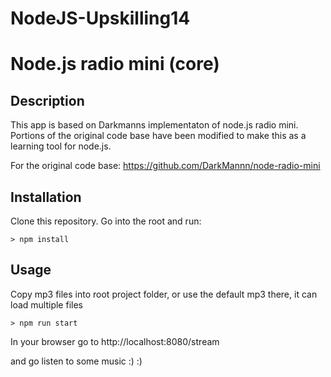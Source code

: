 # NodeJS-Upskilling14

# Node.js radio mini (core)

## Description

This app is based on Darkmanns implementaton of node.js radio mini. Portions of the original code base have been modified to make this as a learning tool for node.js.

For the original code base:
https://github.com/DarkMannn/node-radio-mini

## Installation

Clone this repository. Go into the root and run:

```
> npm install
```

## Usage

Copy mp3 files into root project folder, or use the default mp3 there, it can load multiple files

```
> npm run start
```

In your browser go to
http://localhost:8080/stream

and go listen to some music :) :)